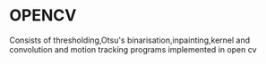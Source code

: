 # OPENCV
Consists of thresholding,Otsu's binarisation,inpainting,kernel and convolution and motion tracking programs implemented in open cv
